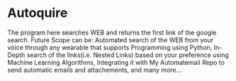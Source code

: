 # Autoquire
The program here searches WEB and returns the first link of the google search.
Future Scope can be:
      Automated search of the WEB from your voice through any wearable that supports Programming using Python,
      In-Depth search of the links(i.e. Nested Links) based on your preference using Machine Learning Algorithms,
			Integrating it with My Automatemail Repo to send automatic emails and attachements,
			and many more...
